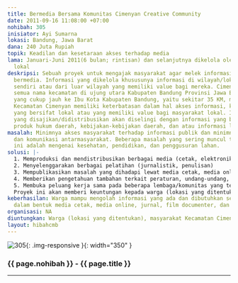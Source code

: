 ```yaml
---
title: Bermedia Bersama Komunitas Cimenyan Creative Community
date: 2011-09-16 11:08:00 +07:00
nohibah: 305
inisiator: Ayi Sumarna
lokasi: Bandung, Jawa Barat
dana: 240 Juta Rupiah
topik: Keadilan dan kesetaraan akses terhadap media
lama: Januari-Juni 2011(6 bulan; rintisan) dan selanjutnya dikelola oleh komunitas
  lokal
deskripsi: Sebuah proyek untuk mengajak masyarakat agar melek informasi dan sadar
  bermedia. Informasi yang dikelola khususunya informasi di wilayah/lokasi mereka
  sendiri atau dari luar wilayah yang memiliki value bagi mereka. Cimenyan adalah
  semua nama kecamatan di ujung utara Kabupaten Bandung Provinsi Jawa Barat. Orbitasi
  yang cukup jauh ke Ibu Kota Kabupaten Bandung, yaitu sekitar 35 KM, membuat masyarakat
  Kecamatan Cimenyan memiliki keterbatasan dalam hal akses informasi, khususnya informasi
  yang bersifat lokal atau yang memiliki value bagi masyarakat lokal. Informasi-informasi
  yang disajikan/didistribusikan akan diselingi dengan informasi yang berbentuk sosialisasi
  produk hukum daerah, kebijakan-kebijakan daerah, dan atau informasi lainnya
masalah: Minimnya akses masyarakat terhadap informasi publik dan minimnya interaksi
  dan komunikasi antarmasyarakat. Beberapa masalah yang sering muncul terkait hal
  ini adalah mengenai kesehatan, pendidikan, dan penggusuran lahan.
solusi: |-
  1. Memproduksi dan mendistribusikan berbagai media (cetak, elektronik, online) yang dapat mempublikasikan berbagai informasi terkait masalah yang dihadapi atau dapat pula digunakan sebagai wadah untuk mempublikasikan ciri khas, budaya, keterampilan, potensi, kelebihan, dan keunikan wilayahnya
  2. Menyelenggarakan berbagai pelatihan (jurnalistik, penulisan)
  3. Mempublikasikan masalah yang dihadapi lewat media cetak, media online, jurnal, film dokumenter, dan sejenisnya
  4. Memberikan pengetahuan tambahan terkait peraturan, undang-undang, atau kebijakan daerah
  5. Membuka peluang kerja sama pada beberapa lembaga/komunitas yang terkait masalah pendampingan masyarakat dan advokasi.
  Proyek ini akan memberi keuntungan kepada warga (lokasi yang ditentukan), masyarakat Kecamatan Cimenyan, Kabupaten Bandung, pemerhati media, organisasi/komunitas yang bergerak dibidang penerbitan, advokasi dan pengembangan pengetahuan, serta pemerintah dalam hal pemberdayaan masyarakat, penataan pemukiman warga, dan pembuatan produk hokum dan kebijakan daerah.
keberhasilan: Warga mampu mengolah informasi yang ada dan dibutuhkan serta mempublikasikannya
  dalam bentuk media cetak, media online, jurnal, film documenter, dan sejenisnya
organisasi: NA
diuntungkan: Warga (lokasi yang ditentukan), masyarakat Kecamatan Cimenyan, Kabupaten Bandung, pemerhati media, organisasi/komunitas yang bergerak dibidang penerbitan, advokasi dan pengembangan pengetahuan, serta pemerintah dalam hal pemberdayaan masyarakat, penataan pemukiman warga, dan pembuatan produk hokum dan kebijakan daerah.
layout: hibahcmb
---
```


![305](/static/img/hibahcmb/305.png){: .img-responsive }{: width="350" }

### {{ page.nohibah }} - {{ page.title }}

---

